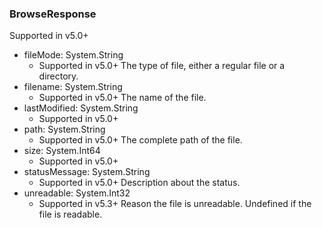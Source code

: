 ### BrowseResponse
Supported in v5.0+

- fileMode: System.String
  - Supported in v5.0+
The type of file, either a regular file or a directory.
- filename: System.String
  - Supported in v5.0+
The name of the file.
- lastModified: System.String
  - Supported in v5.0+
- path: System.String
  - Supported in v5.0+
The complete path of the file.
- size: System.Int64
  - Supported in v5.0+
- statusMessage: System.String
  - Supported in v5.0+
Description about the status.
- unreadable: System.Int32
  - Supported in v5.3+
Reason the file is unreadable. Undefined if the file is readable.
